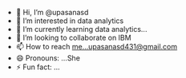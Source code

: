 - 👋 Hi, I’m @upasanasd
- 👀 I’m interested in data analytics
- 🌱 I’m currently learning data analytics...
- 💞️ I’m looking to collaborate on IBM
- 📫 How to reach me...upasanasd431@gmail.com
- 😄 Pronouns: ...She
- ⚡ Fun fact: ...

<!---
upasanasd/upasanasd is a ✨ special ✨ repository because its `README.md` (this file) appears on your GitHub profile.
You can click the Preview link to take a look at your changes.
--->
